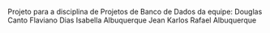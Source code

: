 Projeto para a disciplina de Projetos de Banco de Dados da equipe:
Douglas Canto
Flaviano Dias
Isabella Albuquerque
Jean Karlos
Rafael Albuquerque